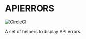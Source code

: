 # APIERRORS

[![CircleCI](https://circleci.com/gh/vester-the-developer/APIErrors/tree/master.svg?style=svg)](https://circleci.com/gh/vester-the-developer/APIErrors/tree/master)

A set of helpers to display API errors.
